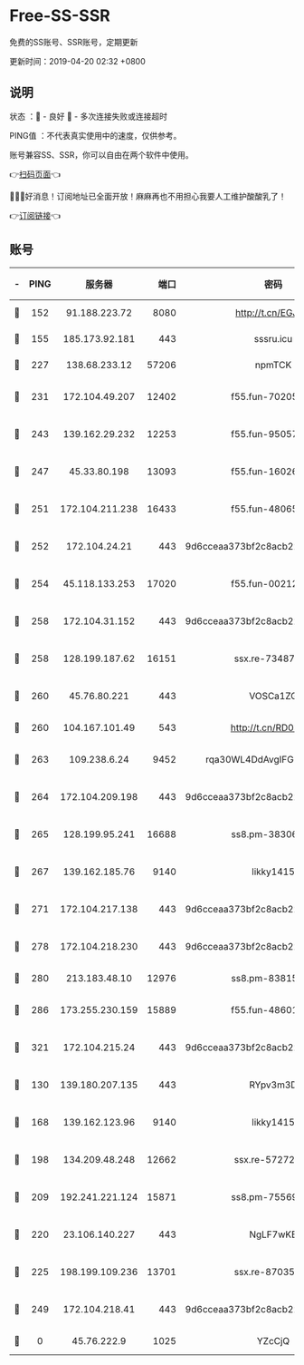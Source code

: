 # Free-SS-SSR

免费的SS账号、SSR账号，定期更新

更新时间：2019-04-20 02:32 +0800

## 说明

状态     ：🙂 - 良好 🙁 - 多次连接失败或连接超时

PING值   ：不代表真实使用中的速度，仅供参考。

账号兼容SS、SSR，你可以自由在两个软件中使用。

👉[扫码页面](https://liesauer.github.io/Free-SS-SSR/)👈

🎉🎉🎉好消息！订阅地址已全面开放！麻麻再也不用担心我要人工维护酸酸乳了！

👉[订阅链接](https://www.liesauer.net/yogurt/subscribe?ACCESS_TOKEN=DAYxR3mMaZAsaqUb)👈

## 账号

|-|PING|服务器|端口|密码|加密方式|区域|
|:----:|:----:|:-----:|-----:|:----:|:----:|:----:|
|🙂|152|91.188.223.72|8080|http://t.cn/EGJIyrl|rc4-md5|RU|
|🙂|155|185.173.92.181|443|sssru.icu|rc4-md5|RU|
|🙂|227|138.68.233.12|57206|npmTCK|rc4-md5|US|
|🙂|231|172.104.49.207|12402|f55.fun-70205364|aes-256-cfb|SG|
|🙂|243|139.162.29.232|12253|f55.fun-95057104|aes-256-cfb|SG|
|🙂|247|45.33.80.198|13093|f55.fun-16026235|aes-256-cfb|US|
|🙂|251|172.104.211.238|16433|f55.fun-48065491|aes-256-cfb|US|
|🙂|252|172.104.24.21|443|9d6cceaa373bf2c8acb22e60b6a58be6|aes-256-cfb|US|
|🙂|254|45.118.133.253|17020|f55.fun-00212644|aes-256-cfb|SG|
|🙂|258|172.104.31.152|443|9d6cceaa373bf2c8acb22e60b6a58be6|aes-256-cfb|US|
|🙂|258|128.199.187.62|16151|ssx.re-73487439|aes-256-cfb|SG|
|🙂|260|45.76.80.221|443|VOSCa1ZG|aes-256-cfb|DE|
|🙂|260|104.167.101.49|543|http://t.cn/RD0D7sx|rc4-md5|CA|
|🙂|263|109.238.6.24|9452|rqa30WL4DdAvgIFG6Fs3znzTa|aes-256-cfb|FR|
|🙂|264|172.104.209.198|443|9d6cceaa373bf2c8acb22e60b6a58be6|aes-256-cfb|US|
|🙂|265|128.199.95.241|16688|ss8.pm-38306838|aes-256-cfb|SG|
|🙂|267|139.162.185.76|9140|likky1415|aes-256-cfb|DE|
|🙂|271|172.104.217.138|443|9d6cceaa373bf2c8acb22e60b6a58be6|aes-256-cfb|US|
|🙂|278|172.104.218.230|443|9d6cceaa373bf2c8acb22e60b6a58be6|aes-256-cfb|US|
|🙂|280|213.183.48.10|12976|ss8.pm-83815121|rc4-md5|RU|
|🙂|286|173.255.230.159|15889|f55.fun-48601779|aes-256-cfb|US|
|🙂|321|172.104.215.24|443|9d6cceaa373bf2c8acb22e60b6a58be6|aes-256-cfb|US|
|🙂|130|139.180.207.135|443|RYpv3m3D|aes-256-cfb|JP|
|🙂|168|139.162.123.96|9140|likky1415|aes-256-cfb|JP|
|🙂|198|134.209.48.248|12662|ssx.re-57272056|aes-256-cfb|US|
|🙂|209|192.241.221.124|15871|ss8.pm-75569900|aes-256-cfb|US|
|🙂|220|23.106.140.227|443|NgLF7wKB|aes-256-cfb|US|
|🙂|225|198.199.109.236|13701|ssx.re-87035242|aes-256-cfb|US|
|🙂|249|172.104.218.41|443|9d6cceaa373bf2c8acb22e60b6a58be6|aes-256-cfb|US|
|🙁|0|45.76.222.9|1025|YZcCjQ|rc4-md5|JP|
